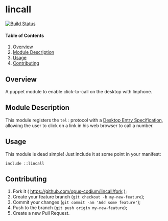 # lincall

[![Build Status](https://travis-ci.org/opus-codium/puppet-lincall.svg?branch=master)](https://travis-ci.org/opus-codium/puppet-lincall)

#### Table of Contents

1. [Overview](#overview)
2. [Module Description](#module-description)
3. [Usage](#usage)
4. [Contributing](#contributing)

## Overview

A puppet module to enable click-to-call on the desktop with linphone.

## Module Description

This module registers the `tel:` protocol with a [Desktop Entry
Specification](http://standards.freedesktop.org/desktop-entry-spec/latest/),
allowing the user to click on a link in his web browser to call a number.

## Usage

This module is dead simple!  Just include it at some point in your manifest:

~~~puppet
include ::lincall
~~~

## Contributing

1. Fork it ( https://github.com/opus-codium/lincall/fork );
2. Create your feature branch (`git checkout -b my-new-feature`);
3. Commit your changes (`git commit -am 'Add some feature'`);
4. Push to the branch (`git push origin my-new-feature`);
5. Create a new Pull Request.
